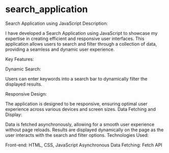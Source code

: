 # search_application

Search Application using JavaScript
Description:

I have developed a Search Application using JavaScript to showcase my expertise in creating efficient and responsive user interfaces. This application allows users to search and filter through a collection of data, providing a seamless and dynamic user experience.

Key Features:

Dynamic Search:

Users can enter keywords into a search bar to dynamically filter the displayed results.

Responsive Design:

The application is designed to be responsive, ensuring optimal user experience across various devices and screen sizes.
Data Fetching and Display:

Data is fetched asynchronously, allowing for a smooth user experience without page reloads.
Results are displayed dynamically on the page as the user interacts with the search and filter options.
Technologies Used:

Front-end: HTML, CSS, JavaScript
Asynchronous Data Fetching:  Fetch API
